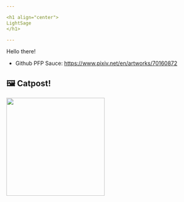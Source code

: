 ```yaml
---

<h1 align="center">
LightSage
</h1>

---
```


Hello there!


- Github PFP Sauce: https://www.pixiv.net/en/artworks/70160872


## 🖼️ Catpost!

<sub>
    <img src="https://24.media.tumblr.com/tumblr_krvx7tfD0B1qa9hjso1_1280.jpg" height="256">
</sub>

